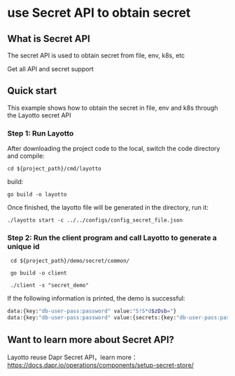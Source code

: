 # use Secret API to obtain secret
## What is Secret API
The secret API is used to obtain secret from file, env, k8s, etc

Get all API and secret support
## Quick start

This example shows how to obtain the secret in file, env and k8s through the Layotto secret API



### Step 1:  Run Layotto

After downloading the project code to the local, switch the code directory and compile:

```shell
cd ${project_path}/cmd/layotto
```

build:
```shell @if.not.exist layotto
go build -o layotto
```

Once finished, the layotto file will be generated in the directory, run it:

```shell @background
./layotto start -c ../../configs/config_secret_file.json
```

### Step 2: Run the client program and call Layotto to generate a unique id

```shell
 cd ${project_path}/demo/secret/common/
```

```shell @if.not.exist client
 go build -o client
```

```shell
 ./client -s "secret_demo"
```

If the following information is printed, the demo is successful:

```bash
data:{key:"db-user-pass:password" value:"S!S*d$zDsb="}
data:{key:"db-user-pass:password" value:{secrets:{key:"db-user-pass:password" value:"S!S*d$zDsb="}}} data:{key:"db-user-pass:username" value:{secrets:{key:"db-user-pass:username" value:"devuser"}}}
```


## Want to learn more about Secret API?
Layotto reuse Dapr Secret API，learn more：https://docs.dapr.io/operations/components/setup-secret-store/
